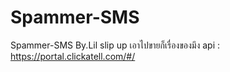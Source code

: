 # Spammer-SMS
Spammer-SMS By.Lil slip up
เอาไปขายก็เรื่องของมึง
api : https://portal.clickatell.com/#/
